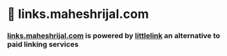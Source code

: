 # 🔗 links.maheshrijal.com

 ### [links.maheshrijal.com](https://links.maheshrijal.com/) is powered by [littlelink](https://littlelink.io/) an alternative to paid linking services
